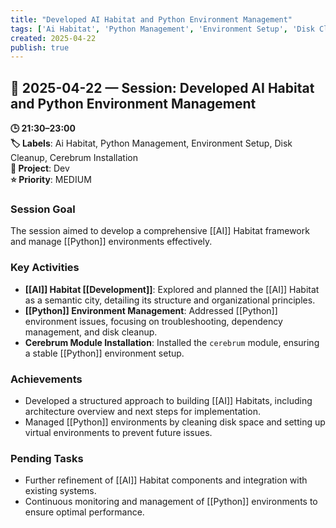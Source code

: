 ```yaml
---
title: "Developed AI Habitat and Python Environment Management"
tags: ['Ai Habitat', 'Python Management', 'Environment Setup', 'Disk Cleanup', 'Cerebrum Installation']
created: 2025-04-22
publish: true
---
```


## 📅 2025-04-22 — Session: Developed AI Habitat and Python Environment Management

**🕒 21:30–23:00**  
**🏷️ Labels**: Ai Habitat, Python Management, Environment Setup, Disk Cleanup, Cerebrum Installation  
**📂 Project**: Dev  
**⭐ Priority**: MEDIUM  


### Session Goal
The session aimed to develop a comprehensive [[AI]] Habitat framework and manage [[Python]] environments effectively.

### Key Activities
- **[[AI]] Habitat [[Development]]**: Explored and planned the [[AI]] Habitat as a semantic city, detailing its structure and organizational principles.
- **[[Python]] Environment Management**: Addressed [[Python]] environment issues, focusing on troubleshooting, dependency management, and disk cleanup.
- **Cerebrum Module Installation**: Installed the `cerebrum` module, ensuring a stable [[Python]] environment setup.

### Achievements
- Developed a structured approach to building [[AI]] Habitats, including architecture overview and next steps for implementation.
- Managed [[Python]] environments by cleaning disk space and setting up virtual environments to prevent future issues.

### Pending Tasks
- Further refinement of [[AI]] Habitat components and integration with existing systems.
- Continuous monitoring and management of [[Python]] environments to ensure optimal performance.
